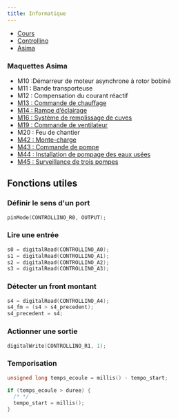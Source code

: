 ```yaml
---
title: Informatique
---
```


- [Cours](../programmationc)
- [Controllino](controllino)
- [Asima](asima)

### Maquettes Asima

- M10 :Démarreur de moteur asynchrone à rotor bobiné
- M11 : Bande transporteuse
- M12 : Compensation du courant réactif
- [M13 : Commande de chauffage](asima/m13)
- [M14 : Rampe d’éclairage](asima/m14)
- [M16 : Système de remplissage de cuves](asima/m16)
- [M19 : Commande de ventilateur](asima/m19)
- M20 : Feu de chantier
- [M42 : Monte-charge](asima/m42)
- [M43 : Commande de pompe](asima/m43)
- [M44 : Installation de pompage des eaux usées](asima/m44)
- [M45 : Surveillance de trois pompes](asima/m45)

## Fonctions utiles

### Définir le sens d'un port

```c
pinMode(CONTROLLINO_R0, OUTPUT);
```

### Lire une entrée

```c
s0 = digitalRead(CONTROLLINO_A0);
s1 = digitalRead(CONTROLLINO_A1);
s2 = digitalRead(CONTROLLINO_A2);
s3 = digitalRead(CONTROLLINO_A3);
```

### Détecter un front montant

```c
s4 = digitalRead(CONTROLLINO_A4);
s4_fm = (s4 > s4_precedent);  
s4_precedent = s4;
```

### Actionner une sortie

```c
digitalWrite(CONTROLLINO_R1, 1);
```

### Temporisation

```c
unsigned long temps_ecoule = millis() - tempo_start;

if (temps_ecoule > duree) {
  /* */
  tempo_start = millis();
}
```
